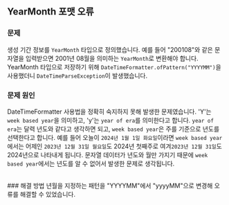 ## YearMonth 포맷 오류
### 문제
생성 기간 정보를 `YearMonth` 타입으로 정의했습니다.
예를 들어 "200108"와 같은 문자열을 입력받으면 2001년 08월을 의미하는 `YearMonth`로 변환해야 합니다.
YearMonth 타입으로 저장하기 위해 `DateTimeFormatter.ofPattern("YYYYMM")`을 사용했더니 `DateTimeParseException`이 발생했습니다.
<br>
### 문제 원인
DateTimeFormatter 사용법을 정확히 숙지하지 못해 발생한 문제였습니다.
 'Y'는 `week based year`을 의미하고, 'y'는 `year of era`를 의미한다고 합니다.
`year of era`는 달력 년도와 같다고 생각하면 되고, `week based year`은 주를 기준으로 년도를 선택한다고 합니다.
예를 들어 오늘이 `2024년 1월 1일 화요일`이라면 `week based year`에서는 어제인 `2023년 12월 31일 월요일`도 2024년 첫째주로 여겨`2023년 12월 31일`도 2024년으로 나타내게 됩니다.
문자열 데이터가 년도와 월만 가지기 때문에 `week based year`에서는 년도를 알 수 없어서 발생한 문제로 생각됩니다. 

<br>
### 해결 방법
년월을 지정하는 패턴을 "YYYYMM"에서 "yyyyMM"으로 변경해 오류를 해결할 수 있었습니다.
